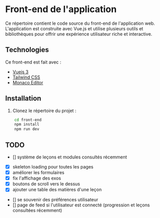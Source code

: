 # Front-end de l'application

Ce répertoire contient le code source du front-end de l'application web. L'application est construite avec Vue.js et utilise plusieurs outils et bibliothèques pour offrir une expérience utilisateur riche et interactive.

## Technologies 

Ce front-end est fait avec :
- [Vuejs 3](https://vuejs.org/)
- [Tailwind CSS](https://tailwindcss.com/)
- [Monaco Editor](https://microsoft.github.io/monaco-editor/)

## Installation

1. Clonez le répertoire du projet :

```sh
    cd front-end
    npm install
    npm run dev
```

## TODO

- [] système de leçons et modules consultés récemment
- [x] skeleton loading pour toutes les pages 
- [x] améliorer les formulaires
- [x] fix l'affichage des exos
- [x] boutons de scroll vers le dessus
- [x] ajouter une table des matières d'une leçon
- [] se souvenir des préférences utilisateur
- [] page de feed si l'utilisateur est connecté (progression et leçons consultées récemment)

